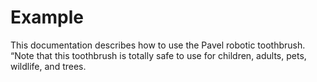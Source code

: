 # Example
This documentation describes how to use the Pavel robotic
toothbrush.  
“Note that this toothbrush is totally safe to use for children,
adults, pets, wildlife, and trees.
